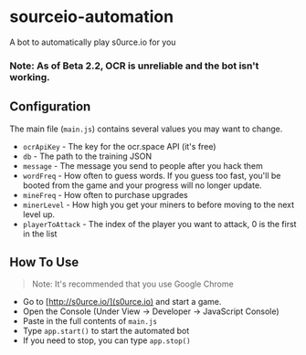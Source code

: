 # sourceio-automation
A bot to automatically play s0urce.io for you

### Note: As of Beta 2.2, OCR is unreliable and the bot isn't working.

## Configuration

The main file (`main.js`) contains several values you may want to change.

* `ocrApiKey` - The key for the ocr.space API (it's free)
* `db` - The path to the training JSON
* `message` - The message you send to people after you hack them
* `wordFreq` - How often to guess words.  If you guess too fast, you'll be booted from the game and your progress will no longer update.
* `mineFreq` - How often to purchase upgrades
* `minerLevel` - How high you get your miners to before moving to the next level up.
* `playerToAttack` - The index of the player you want to attack, 0 is the first in the list

## How To Use

> Note: It's recommended that you use Google Chrome

* Go to [http://s0urce.io/](s0urce.io) and start a game.
* Open the Console (Under View -> Developer -> JavaScript Console)
* Paste in the full contents of `main.js`
* Type `app.start()` to start the automated bot
* If you need to stop, you can type `app.stop()`
